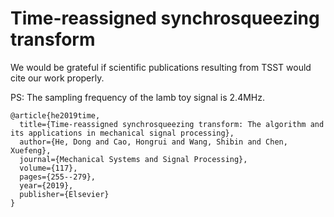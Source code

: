 # Time-reassigned synchrosqueezing transform
We would be grateful if scientific publications resulting from TSST would cite our work properly.

PS: The sampling frequency of the lamb toy signal is 2.4MHz.

```
@article{he2019time,
  title={Time-reassigned synchrosqueezing transform: The algorithm and its applications in mechanical signal processing},
  author={He, Dong and Cao, Hongrui and Wang, Shibin and Chen, Xuefeng},
  journal={Mechanical Systems and Signal Processing},
  volume={117},
  pages={255--279},
  year={2019},
  publisher={Elsevier}
}
```

